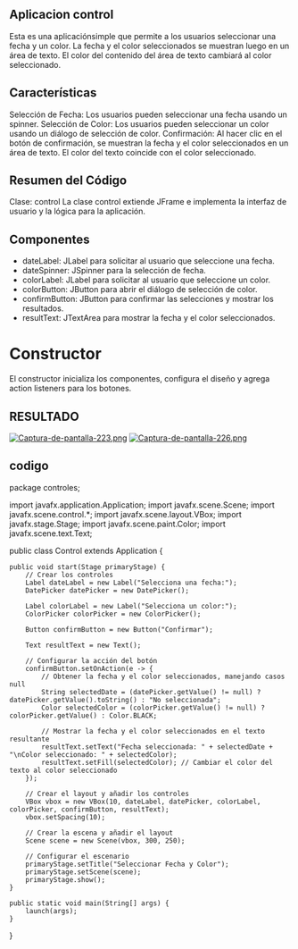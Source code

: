 ## Aplicacion control

Esta es una aplicaciónsimple que permite a los usuarios seleccionar una fecha y un color. La fecha y el color seleccionados se muestran luego en un área de texto. El color del contenido del área de texto cambiará al color seleccionado.

## Características

Selección de Fecha: Los usuarios pueden seleccionar una fecha usando un spinner.
Selección de Color: Los usuarios pueden seleccionar un color usando un diálogo de selección de color.
Confirmación: Al hacer clic en el botón de confirmación, se muestran la fecha y el color seleccionados en un área de texto. El color del texto coincide con el color seleccionado.

## Resumen del Código

Clase: control
La clase control extiende JFrame e implementa la interfaz de usuario y la lógica para la aplicación.

## Componentes

- dateLabel: JLabel para solicitar al usuario que seleccione una fecha.
- dateSpinner: JSpinner para la selección de fecha.
- colorLabel: JLabel para solicitar al usuario que seleccione un color.
- colorButton: JButton para abrir el diálogo de selección de color.
- confirmButton: JButton para confirmar las selecciones y mostrar los resultados.
- resultText: JTextArea para mostrar la fecha y el color seleccionados.

# Constructor

El constructor inicializa los componentes, configura el diseño y agrega action listeners para los botones.


## RESULTADO

[![Captura-de-pantalla-223.png](https://i.postimg.cc/wBSSNtP7/Captura-de-pantalla-223.png)](https://postimg.cc/2q7cR5CD)
[![Captura-de-pantalla-226.png](https://i.postimg.cc/6qhSFMQv/Captura-de-pantalla-226.png)](https://postimg.cc/1VfJqcwm)

## codigo

package controles;

import javafx.application.Application;
import javafx.scene.Scene;
import javafx.scene.control.*;
import javafx.scene.layout.VBox;
import javafx.stage.Stage;
import javafx.scene.paint.Color;
import javafx.scene.text.Text;

public class Control extends Application {

    public void start(Stage primaryStage) {
        // Crear los controles
        Label dateLabel = new Label("Selecciona una fecha:");
        DatePicker datePicker = new DatePicker();
        
        Label colorLabel = new Label("Selecciona un color:");
        ColorPicker colorPicker = new ColorPicker();
        
        Button confirmButton = new Button("Confirmar");
        
        Text resultText = new Text();
        
        // Configurar la acción del botón
        confirmButton.setOnAction(e -> {
            // Obtener la fecha y el color seleccionados, manejando casos null
            String selectedDate = (datePicker.getValue() != null) ? datePicker.getValue().toString() : "No seleccionada";
            Color selectedColor = (colorPicker.getValue() != null) ? colorPicker.getValue() : Color.BLACK;
            
            // Mostrar la fecha y el color seleccionados en el texto resultante
            resultText.setText("Fecha seleccionada: " + selectedDate + "\nColor seleccionado: " + selectedColor);
            resultText.setFill(selectedColor); // Cambiar el color del texto al color seleccionado
        });
        
        // Crear el layout y añadir los controles
        VBox vbox = new VBox(10, dateLabel, datePicker, colorLabel, colorPicker, confirmButton, resultText);
        vbox.setSpacing(10);
        
        // Crear la escena y añadir el layout
        Scene scene = new Scene(vbox, 300, 250);
        
        // Configurar el escenario
        primaryStage.setTitle("Seleccionar Fecha y Color");
        primaryStage.setScene(scene);
        primaryStage.show();
    }

    public static void main(String[] args) {
        launch(args);
    }
}
